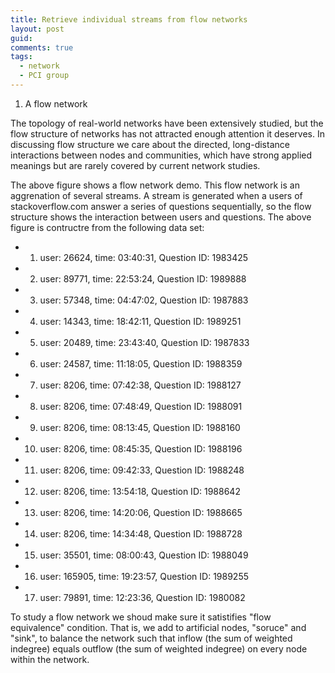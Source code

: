 ```yaml
---
title: Retrieve individual streams from flow networks
layout: post
guid:
comments: true
tags:
  - network
  - PCI group
---
```


1. A flow network

The topology of real-world networks have been extensively studied, but the flow structure of networks has not attracted enough attention it deserves. In discussing flow structure we care about the directed, long-distance interactions between nodes and communities, which have strong applied meanings but are rarely covered by current network studies. 

<body>
<style>

.link {
  fill: none;
  stroke: #666;
  stroke-width: 1.5px;
}

#fromSource{
	fill:green;
}

.link.fromSource{
	stroke:green;
}

#toSink{
	fill:red;
}

.link.toSink{
	stroke:red;
}

circle {
  fill: #ccc;
  stroke: #333;
  stroke-width: 1.5px;
}

text {
  font: 10px sans-serif;
  pointer-events: none;
  text-shadow: 0 1px 0 #fff, 1px 0 0 #fff, 0 -1px 0 #fff, -1px 0 0 #fff;
}

</style>
<body>
<script src="http://d3js.org/d3.v3.min.js"></script>
<script>

var links = 

[{'source': 1988160, 'type': 'normal', 'target': 1988196}, {'source': 1983425, 'type': 'toSink', 'target': 'sink'}, {'source': 1988642, 'type': 'normal', 'target': 1988665}, {'source': 1989251, 'type': 'toSink', 'target': 'sink'}, {'source': 1988196, 'type': 'normal', 'target': 1988248}, {'source': 1989255, 'type': 'toSink', 'target': 'sink'}, {'source': 1988359, 'type': 'toSink', 'target': 'sink'}, {'source': 1989888, 'type': 'toSink', 'target': 'sink'}, {'source': 1988049, 'type': 'toSink', 'target': 'sink'}, {'source': 'source', 'type': 'fromSource', 'target': 1989888}, {'source': 'source', 'type': 'fromSource', 'target': 1983425}, {'source': 'source', 'type': 'fromSource', 'target': 1989251}, {'source': 'source', 'type': 'fromSource', 'target': 1988359}, {'source': 'source', 'type': 'fromSource', 'target': 1989255}, {'source': 'source', 'type': 'fromSource', 'target': 1988049}, {'source': 'source', 'type': 'fromSource', 'target': 1980082}, {'source': 'source', 'type': 'fromSource', 'target': 1987883}, {'source': 'source', 'type': 'fromSource', 'target': 1987833}, {'source': 'source', 'type': 'fromSource', 'target': 1988127}, {'source': 1980082, 'type': 'toSink', 'target': 'sink'}, {'source': 1987883, 'type': 'toSink', 'target': 'sink'}, {'source': 1988728, 'type': 'toSink', 'target': 'sink'}, {'source': 1988665, 'type': 'normal', 'target': 1988728}, {'source': 1988248, 'type': 'normal', 'target': 1988642}, {'source': 1987833, 'type': 'toSink', 'target': 'sink'}, {'source': 1988091, 'type': 'normal', 'target': 1988160}, {'source': 1988127, 'type': 'normal', 'target': 1988091}]

;

var nodes = {};

// Compute the distinct nodes from the links.
links.forEach(function(link) {
  link.source = nodes[link.source] || (nodes[link.source] = {name: link.source});
  link.target = nodes[link.target] || (nodes[link.target] = {name: link.target});
});

var width = 500,
    height = 500;

var force = d3.layout.force()
    .nodes(d3.values(nodes))
    .links(links)
    .size([width, height])
    .linkDistance(60)
    .charge(-300)
    .on("tick", tick)
    .start();

var svg = d3.select("body").append("svg")
    .attr("width", width)
    .attr("height", height);

// Per-type markers, as they don't inherit styles.
svg.append("defs").selectAll("marker")
    .data(["normal","fromSource","toSink"])
  .enter().append("marker")
    .attr("id", function(d) { return d; })
    .attr("viewBox", "0 -5 10 10")
    .attr("refX", 15)
    .attr("refY", -1.5)
    .attr("markerWidth", 6)
    .attr("markerHeight", 6)
    .attr("orient", "auto")
  .append("path")
    .attr("d", "M0,-5L10,0L0,5");

var path = svg.append("g").selectAll("path")
    .data(force.links())
  .enter().append("path")
    .attr("class", function(d) { return "link "+ d.type; })
	.attr("marker-end", function(d) { return "url(#" + d.type + ")"; });
	

var circle = svg.append("g").selectAll("circle")
    .data(force.nodes())
  .enter().append("circle")
    .attr("r", 6)
    .call(force.drag);

var text = svg.append("g").selectAll("text")
    .data(force.nodes())
  .enter().append("text")
    .attr("x", 8)
    .attr("y", ".31em")
    .text(function(d) { return d.name; });

// Use elliptical arc path segments to doubly-encode directionality.
function tick() {
  path.attr("d", linkArc);
  circle.attr("transform", transform);
  text.attr("transform", transform);
}

function linkArc(d) {
  var dx = d.target.x - d.source.x,
      dy = d.target.y - d.source.y,
      dr = Math.sqrt(dx * dx + dy * dy);
  return "M" + d.source.x + "," + d.source.y + "A" + dr + "," + dr + " 0 0,1 " + d.target.x + "," + d.target.y;
}

function transform(d) {
  return "translate(" + d.x + "," + d.y + ")";
}

</script>
	
</body>


The above figure shows a flow network demo. This flow network is an aggrenation of several streams. A stream is generated when a users of stackoverflow.com answer a series of questions sequentially, so the flow structure shows the interaction between users and questions. The above figure is contructre from the following data set:


+ 1. user: 26624, time: 03:40:31, Question ID: 1983425
+ 2. user: 89771, time: 22:53:24, Question ID: 1989888
+ 3. user: 57348, time: 04:47:02, Question ID: 1987883
+ 4. user: 14343, time: 18:42:11, Question ID: 1989251
+ 5. user: 20489, time: 23:43:40, Question ID: 1987833
+ 6. user: 24587, time: 11:18:05, Question ID: 1988359
+ 7. user: 8206, time: 07:42:38, Question ID: 1988127
+ 8. user: 8206, time: 07:48:49, Question ID: 1988091
+ 9. user: 8206, time: 08:13:45, Question ID: 1988160
+ 10. user: 8206, time: 08:45:35, Question ID: 1988196
+ 11. user: 8206, time: 09:42:33, Question ID: 1988248
+ 12. user: 8206, time: 13:54:18, Question ID: 1988642
+ 13. user: 8206, time: 14:20:06, Question ID: 1988665
+ 14. user: 8206, time: 14:34:48, Question ID: 1988728
+ 15. user: 35501, time: 08:00:43, Question ID: 1988049
+ 16. user: 165905, time: 19:23:57, Question ID: 1989255
+ 17. user: 79891, time: 12:23:36, Question ID: 1980082


To study a flow network we shoud make sure it satistifies "flow equivalence" condition. That is, we add to artificial nodes, "soruce" and "sink", to balance the network such that inflow (the sum of weighted indegree) equals outflow (the sum of weighted indegree) on every node within the network. 

